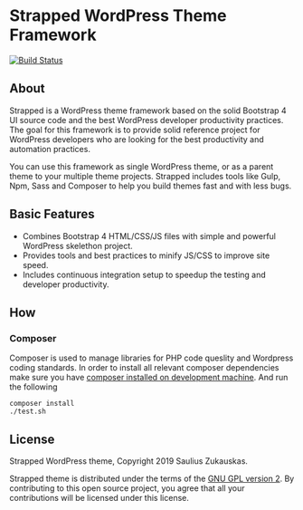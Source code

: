 # Strapped WordPress Theme Framework

[![Build Status](https://travis-ci.org/htmlcenterhq/strapped.svg?branch=master)](https://travis-ci.org/htmlcenterhq/strapped)

## About

Strapped is a WordPress theme framework based on the solid Bootstrap 4 UI source code and the best WordPress developer productivity practices. The goal for this framework is to provide solid reference project for WordPress developers who are looking for the best productivity and automation practices.

You can use this framework as single WordPress theme, or as a parent theme to your multiple theme projects. Strapped includes tools like Gulp, Npm, Sass and Composer to help you build themes fast and with less bugs.

## Basic Features

- Combines Bootstrap 4 HTML/CSS/JS files with simple and powerful WordPress skelethon project.
- Provides tools and best practices to minify JS/CSS to improve site speed.
- Includes continuous integration setup to speedup the testing and developer productivity.

## How

### Composer

Composer is used to manage libraries for PHP code queslity and Wordpress coding standards. In order to install all relevant composer dependencies make sure you have [composer installed on development machine](https://getcomposer.org/doc/00-intro.md). And run the following

    composer install
    ./test.sh

## License

Strapped WordPress theme, Copyright 2019 Saulius Zukauskas.

Strapped theme is distributed under the terms of the [GNU GPL version 2](http://www.gnu.org/licenses/old-licenses/gpl-2.0.en.html). By contributing to this open source project, you agree that all your contributions will be licensed under this license.
